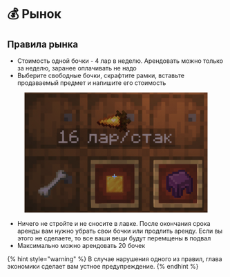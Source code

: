 # 💰 Рынок

## Правила рынка

* Стоимость одной бочки - 4 лар в неделю. Арендовать можно только за неделю, заранее оплачивать не надо
* Выберите свободные бочки, скрафтите рамки, вставьте продаваемый предмет и напишите его стоимость

<figure><img src="../.gitbook/assets/image (7).png" alt=""><figcaption></figcaption></figure>

* Ничего не стройте и не сносите в лавке. После окончания срока аренды вам нужно убрать свои бочки или продлить аренду. Если вы этого не сделаете, то все ваши вещи будут перемщены в подвал
* Максимально можно арендовать 20 бочек

{% hint style="warning" %}
В случае нарушения одного из правил, глава экономики сделает вам устное предупреждение.
{% endhint %}
